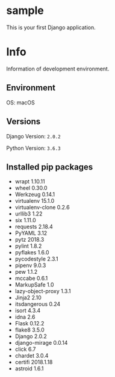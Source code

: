 # sample

This is your first Django application.

# Info
Information of development environment.

## Environment
OS: macOS

## Versions
Django Version: `2.0.2`

Python Version: `3.6.3`

## Installed pip packages
+ wrapt 1.10.11  
+ wheel 0.30.0  
+ Werkzeug 0.14.1  
+ virtualenv 15.1.0  
+ virtualenv-clone 0.2.6  
+ urllib3 1.22  
+ six 1.11.0  
+ requests 2.18.4  
+ PyYAML 3.12  
+ pytz 2018.3  
+ pylint 1.8.2  
+ pyflakes 1.6.0  
+ pycodestyle 2.3.1  
+ pipenv 9.0.3  
+ pew 1.1.2  
+ mccabe 0.6.1  
+ MarkupSafe 1.0  
+ lazy-object-proxy 1.3.1  
+ Jinja2 2.10  
+ itsdangerous 0.24  
+ isort 4.3.4  
+ idna 2.6  
+ Flask 0.12.2  
+ flake8 3.5.0  
+ Django 2.0.2  
+ django-mirage 0.0.14  
+ click 6.7  
+ chardet 3.0.4  
+ certifi 2018.1.18  
+ astroid 1.6.1